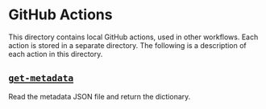 # GitHub Actions 
This directory contains local GitHub actions, used in other workflows.
Each action is stored in a separate directory.
The following is a description of each action in this directory.


## [`get-metadata`](./get-metadata)
Read the metadata JSON file and return the dictionary. 